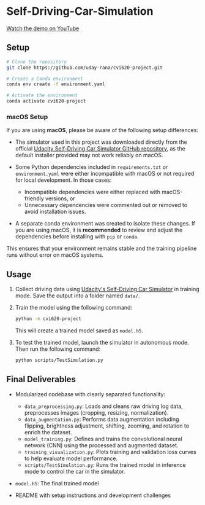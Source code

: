 # Self-Driving-Car-Simulation

[Watch the demo on YouTube](https://youtu.be/JOZqNO-JRSc)


## Setup

```sh
# Clone the repository
git clone https://github.com/uday-rana/cvi620-project.git

# Create a Conda environment
conda env create -f environment.yaml

# Activate the environment
conda activate cvi620-project
```

### macOS Setup

If you are using **macOS**, please be aware of the following setup differences:

- The simulator used in this project was downloaded directly from the official [Udacity Self-Driving Car Simulator GitHub repository](https://github.com/udacity/self-driving-car-sim), as the default installer provided may not work reliably on macOS.

- Some Python dependencies included in `requirements.txt` or `environment.yaml` were either incompatible with macOS or not required for local development. In those cases:

  - Incompatible dependencies were either replaced with macOS-friendly versions, or
  - Unnecessary dependencies were commented out or removed to avoid installation issues.

- A separate conda environment was created to isolate these changes. If you are using macOS, it is **recommended** to review and adjust the dependencies before installing with `pip` or `conda`.

This ensures that your environment remains stable and the training pipeline runs without error on macOS systems.

## Usage

1. Collect driving data using [Udacity's Self-Driving Car Simulator](https://github.com/udacity/self-driving-car-sim) in training mode. Save the output into a folder named `data/`.

2. Train the model using the following command:

   ```sh
   python -m cvi620-project
   ```

   This will create a trained model saved as `model.h5`.

3. To test the trained model, launch the simulator in autonomous mode. Then run the following command:

   ```sh
   python scripts/TestSimulation.py
   ```

## Final Deliverables

- Modularized codebase with clearly separated functionality:

  - `data_preprocessing.py`: Loads and cleans raw driving log data, preprocesses images (cropping, resizing, normalization).
  - `data_augmentation.py`: Performs data augmentation including flipping, brightness adjustment, shifting, zooming, and rotation to enrich the dataset.
  - `model_training.py`: Defines and trains the convolutional neural network (CNN) using the processed and augmented dataset.
  - `training_visualization.py`: Plots training and validation loss curves to help evaluate model performance.
  - `scripts/TestSimulation.py`: Runs the trained model in inference mode to control the car in the simulator.

- `model.h5`: The final trained model

- README with setup instructions and development challenges
